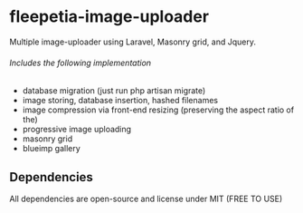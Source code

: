 # fleepetia-image-uploader
Multiple image-uploader using Laravel, Masonry grid, and Jquery.
###### Includes the following implementation
- database migration (just run php artisan migrate)
- image storing, database insertion, hashed filenames
- image compression via front-end resizing (preserving the aspect ratio of the)
- progressive image uploading
- masonry grid
- blueimp gallery

## Dependencies
All dependencies are open-source and license under MIT (FREE TO USE)
